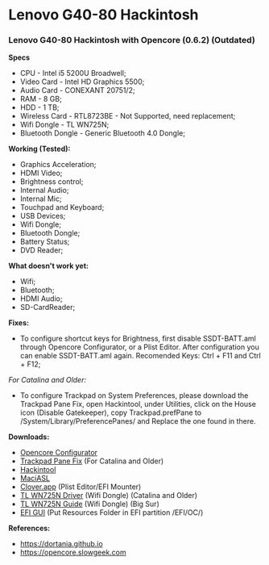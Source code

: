 # Lenovo G40-80 Hackintosh
### Lenovo G40-80 Hackintosh with Opencore (0.6.2) (Outdated)

**Specs**
* CPU - Intel i5 5200U Broadwell;
* Video Card - Intel HD Graphics 5500;
* Audio Card - CONEXANT 20751/2;
* RAM - 8 GB;
* HDD - 1 TB;
* Wireless Card - RTL8723BE - Not Supported, need replacement;
* Wifi Dongle - TL WN725N;
* Bluetooth Dongle - Generic Bluetooth 4.0 Dongle;

**Working (Tested):**
* Graphics Acceleration;
* HDMI Video;
* Brightness control;
* Internal Audio;
* Internal Mic;
* Touchpad and Keyboard;
* USB Devices;
* Wifi Dongle;
* Bluetooth Dongle;
* Battery Status;
* DVD Reader;

**What doesn't work yet:**
* Wifi;
* Bluetooth;
* HDMI Audio;
* SD-CardReader;

**Fixes:**
* To configure shortcut keys for Brightness, first disable SSDT-BATT.aml through Opencore Configurator, or a Plist Editor. After configuration you can enable SSDT-BATT.aml again. Recomended Keys: Ctrl + F11 and Ctrl + F12;

*For Catalina and Older:*
* To configure Trackpad on System Preferences, please download the Trackpad Pane Fix, open Hackintool, under Utilities, click on the House icon (Disable Gatekeeper), copy Trackpad.prefPane to /System/Library/PreferencePanes/ and Replace the one found in there.

**Downloads:**
* [Opencore Configurator](https://mackie100projects.altervista.org/apps/opencoreconf/download-new-build.php?version=last)
* [Trackpad Pane Fix](https://drive.google.com/file/d/1nqvFKDfDNCfYNkZnA8fWYGY5nq4Xk9dw/view?usp=sharing) (For Catalina and Older)
* [Hackintool](https://github.com/headkaze/Hackintool/releases)
* [MaciASL](https://github.com/acidanthera/MaciASL/releases)
* [Clover.app](https://github.com/CloverHackyColor/CloverBootloader/releases) (Plist Editor/EFI Mounter)
* [TL WN725N Driver](https://www.tp-link.com/br/support/download/tl-wn725n/#Driver) (Wifi Dongle) (Catalina and Older)
* [TL WN725N Guide](https://github.com/chris1111/Wireless-USB-OC-Big-Sur-Adapter) (Wifi Dongle) (Big Sur)
* [EFI GUI](https://github.com/acidanthera/OcBinaryData) (Put Resources Folder in EFI partition /EFI/OC/)


**References:**
* https://dortania.github.io
* https://opencore.slowgeek.com
